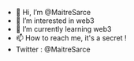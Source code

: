 - 👋 Hi, I’m @MaitreSarce
- 👀 I’m interested in web3
- 🌱 I’m currently learning web3 
- 📫 How to reach me, it's a secret !
- Twitter : @MaitreSarce
<!---
MaitreSarce/MaitreSarce is a ✨ special ✨ repository because its `README.md` (this file) appears on your GitHub profile.
You can click the Preview link to take a look at your changes.
--->
